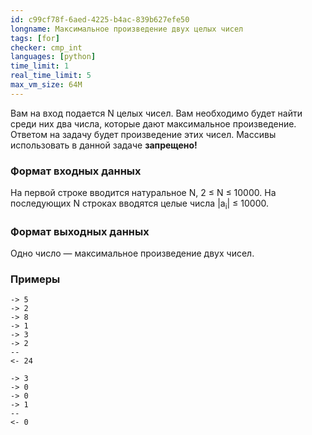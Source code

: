 ```yaml
---
id: c99cf78f-6aed-4225-b4ac-839b627efe50
longname: Максимальное произведение двух целых чисел
tags: [for]
checker: cmp_int
languages: [python]
time_limit: 1
real_time_limit: 5
max_vm_size: 64M
---
```



Вам на вход подается N целых чисел. Вам необходимо будет найти среди них два числа, которые дают максимальное произведение. Ответом на задачу будет произведение этих чисел. Массивы использовать в данной задаче **запрещено!**

### Формат входных данных

На первой строке вводится натуральное N, 2 ≤ N ≤ 10000. На последующих N строках вводятся целые числа |a<sub>i</sub>| ≤ 10000.  

### Формат выходных данных

Одно число — максимальное произведение двух чисел.

### Примеры

```
-> 5
-> 2
-> 8
-> 1
-> 3
-> 2
--
<- 24
```

```
-> 3
-> 0
-> 0
-> 1
--
<- 0
```
